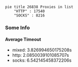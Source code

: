 
```mermaid
pie title 26838 Proxies in list
    "HTTP" : 17540
    "SOCKS" : 8216
```

### Some Info
#### Average Timeout

- mixed: 3.826994650175208s
- http: 2.0850039101085707s
- socks: 6.542145458372206s